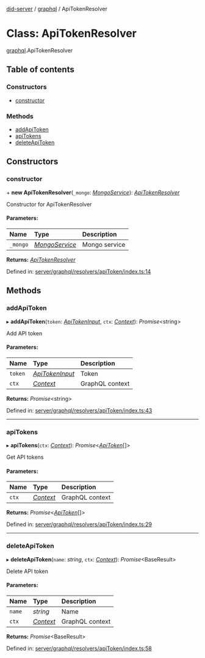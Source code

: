 [did-server](../README.md) / [graphql](../modules/graphql.md) / ApiTokenResolver

# Class: ApiTokenResolver

[graphql](../modules/graphql.md).ApiTokenResolver

## Table of contents

### Constructors

- [constructor](graphql.apitokenresolver.md#constructor)

### Methods

- [addApiToken](graphql.apitokenresolver.md#addapitoken)
- [apiTokens](graphql.apitokenresolver.md#apitokens)
- [deleteApiToken](graphql.apitokenresolver.md#deleteapitoken)

## Constructors

### constructor

\+ **new ApiTokenResolver**(`_mongo`: [*MongoService*](services.mongoservice.md)): [*ApiTokenResolver*](graphql.apitokenresolver.md)

Constructor for ApiTokenResolver

#### Parameters:

Name | Type | Description |
:------ | :------ | :------ |
`_mongo` | [*MongoService*](services.mongoservice.md) | Mongo service    |

**Returns:** [*ApiTokenResolver*](graphql.apitokenresolver.md)

Defined in: [server/graphql/resolvers/apiToken/index.ts:14](https://github.com/Puzzlepart/did/blob/dev/server/graphql/resolvers/apiToken/index.ts#L14)

## Methods

### addApiToken

▸ **addApiToken**(`token`: [*ApiTokenInput*](graphql.apitokeninput.md), `ctx`: [*Context*](graphql_context.context.md)): *Promise*<string\>

Add API token

#### Parameters:

Name | Type | Description |
:------ | :------ | :------ |
`token` | [*ApiTokenInput*](graphql.apitokeninput.md) | Token   |
`ctx` | [*Context*](graphql_context.context.md) | GraphQL context    |

**Returns:** *Promise*<string\>

Defined in: [server/graphql/resolvers/apiToken/index.ts:43](https://github.com/Puzzlepart/did/blob/dev/server/graphql/resolvers/apiToken/index.ts#L43)

___

### apiTokens

▸ **apiTokens**(`ctx`: [*Context*](graphql_context.context.md)): *Promise*<[*ApiToken*](graphql.apitoken.md)[]\>

Get API tokens

#### Parameters:

Name | Type | Description |
:------ | :------ | :------ |
`ctx` | [*Context*](graphql_context.context.md) | GraphQL context    |

**Returns:** *Promise*<[*ApiToken*](graphql.apitoken.md)[]\>

Defined in: [server/graphql/resolvers/apiToken/index.ts:29](https://github.com/Puzzlepart/did/blob/dev/server/graphql/resolvers/apiToken/index.ts#L29)

___

### deleteApiToken

▸ **deleteApiToken**(`name`: *string*, `ctx`: [*Context*](graphql_context.context.md)): *Promise*<BaseResult\>

Delete API token

#### Parameters:

Name | Type | Description |
:------ | :------ | :------ |
`name` | *string* | Name   |
`ctx` | [*Context*](graphql_context.context.md) | GraphQL context    |

**Returns:** *Promise*<BaseResult\>

Defined in: [server/graphql/resolvers/apiToken/index.ts:58](https://github.com/Puzzlepart/did/blob/dev/server/graphql/resolvers/apiToken/index.ts#L58)
